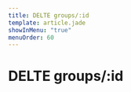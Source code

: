 ```yaml
---
title: DELTE groups/:id
template: article.jade
showInMenu: "true"
menuOrder: 60
---
```


# DELTE groups/:id

